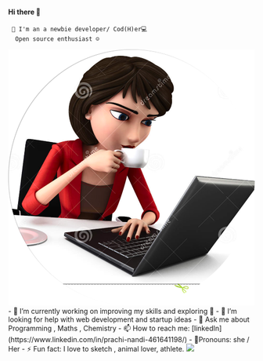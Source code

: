 #### Hi there 👋

     👩‍ I'm an a newbie developer/ Cod(H)er💻
      Open source enthusiast ☺️
     
<img src="https://github.com/prachi237/prachi237/blob/master/Ellipse3.png">
- 🔭 I’m currently working on improving my skills and exploring 🤖
- 🤔 I’m looking for help with web development and startup ideas
- 💬 Ask me about Programming , Maths , Chemistry
- 📫 How to reach me: [linkedIn](https://www.linkedin.com/in/prachi-nandi-461641198/)
- 👩Pronouns: she / Her
- ⚡ Fun fact: I love to sketch , animal lover, athlete.
<img src="https://github-readme-stats.vercel.app/api?username=prachi237&show_icons=true&count_private=true&theme=radical ">


